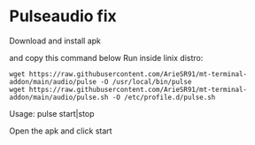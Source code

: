 # Pulseaudio fix
Download and install apk

and copy this command below
Run inside linix distro:
```
wget https://raw.githubusercontent.com/ArieSR91/mt-terminal-addon/main/audio/pulse -O /usr/local/bin/pulse
wget https://raw.githubusercontent.com/ArieSR91/mt-terminal-addon/main/audio/pulse.sh -O /etc/profile.d/pulse.sh
```
Usage: pulse start|stop


Open the apk and click start
